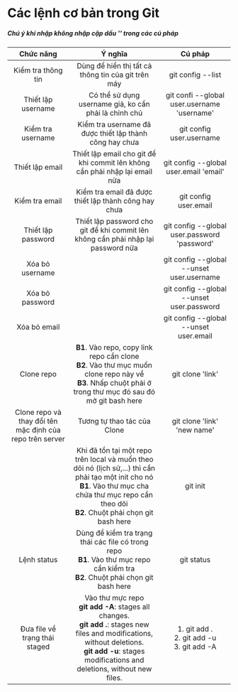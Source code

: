 ﻿# Các lệnh cơ bản trong Git
##### Chú ý khi nhập không nhập cặp dấu '' trong các cú pháp
|**Chức năng**|**Ý nghĩa**|**Cú pháp**|
|:---:|:---:|:---:|
|Kiểm tra thông tin|Dùng để hiển thị tất cả thông tin của git trên máy|git config --list|
|Thiết lập username|Có thể sử dụng username giả, ko cần phải là chỉnh chủ|git confi --global user.username 'username'|
|Kiểm tra username|Kiểm tra username đã được thiết lập thành công hay chưa|git config user.username|
|Thiết lập email|Thiết lập email cho git để khi commit lên không cần phải nhập lại email nữa|git config --global user.email 'email'|
|Kiểm tra email|Kiểm tra email đã được thiết lập thành công hay chưa|git config user.email|
|Thiết lập password|Thiết lập password cho git để khi commit lên không cần phải nhập lại password nữa|git config --global user.password 'password'|
|Xóa bỏ username||git config --global --unset user.username|
|Xóa bỏ password||git config --global --unset user.password|
|Xóa bỏ email||git config --global --unset user.email|
|Clone repo|**B1**. Vào repo, copy link repo cần clone<br>**B2**. Vào thư mục muốn clone repo này về<br>**B3**. Nhấp chuột phải ở trong thư mục đó sau đó mở git bash here|git clone 'link'|
|Clone repo và thay đổi tên mặc định của repo trên server|Tương tự thao tác của Clone|git clone 'link' 'new name'|
||Khi đã tồn tại một repo trên local và muốn theo dõi nó (lịch sử,...) thì cần phải tạo một init cho nó<br>**B1**. Vào thư mục cha chứa thư mục repo cần theo dõi<br>**B2**. Chuột phải chọn git bash here|git init|
|Lệnh status|Dùng để kiểm tra trạng thái các file có trong repo<br>**B1**. Vào thư mục repo cần kiểm tra<br>**B2**. Chuột phải chọn git bash here|git status|
|Đưa file về trạng thái staged|Vào thư mực repo<br>**git add -A**: stages all changes.<br>**git add .**: stages new files and modifications, without deletions.<br>**git add -u**: stages modifications and deletions, without new files.|1. git add .<br>2. git add -u<br>3. git add -A|








